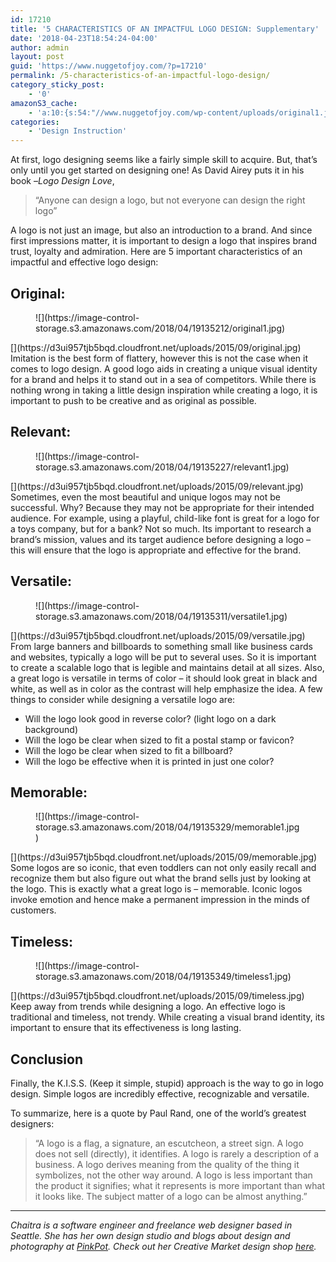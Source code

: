 ```yaml
---
id: 17210
title: '5 CHARACTERISTICS OF AN IMPACTFUL LOGO DESIGN: Supplementary'
date: '2018-04-23T18:54:24-04:00'
author: admin
layout: post
guid: 'https://www.nuggetofjoy.com/?p=17210'
permalink: /5-characteristics-of-an-impactful-logo-design/
category_sticky_post:
    - '0'
amazonS3_cache:
    - 'a:10:{s:54:"//www.nuggetofjoy.com/wp-content/uploads/original1.jpg";a:2:{s:2:"id";i:54655;s:11:"source_type";s:13:"media-library";}s:71:"//image-control-storage.s3.amazonaws.com/2018/04/19135212/original1.jpg";a:2:{s:2:"id";i:54655;s:11:"source_type";s:13:"media-library";}s:54:"//www.nuggetofjoy.com/wp-content/uploads/relevant1.jpg";a:2:{s:2:"id";i:54656;s:11:"source_type";s:13:"media-library";}s:71:"//image-control-storage.s3.amazonaws.com/2018/04/19135227/relevant1.jpg";a:2:{s:2:"id";i:54656;s:11:"source_type";s:13:"media-library";}s:55:"//www.nuggetofjoy.com/wp-content/uploads/versatile1.jpg";a:2:{s:2:"id";i:54658;s:11:"source_type";s:13:"media-library";}s:72:"//image-control-storage.s3.amazonaws.com/2018/04/19135311/versatile1.jpg";a:2:{s:2:"id";i:54658;s:11:"source_type";s:13:"media-library";}s:55:"//www.nuggetofjoy.com/wp-content/uploads/memorable1.jpg";a:2:{s:2:"id";i:54659;s:11:"source_type";s:13:"media-library";}s:72:"//image-control-storage.s3.amazonaws.com/2018/04/19135329/memorable1.jpg";a:2:{s:2:"id";i:54659;s:11:"source_type";s:13:"media-library";}s:54:"//www.nuggetofjoy.com/wp-content/uploads/timeless1.jpg";a:2:{s:2:"id";i:54660;s:11:"source_type";s:13:"media-library";}s:71:"//image-control-storage.s3.amazonaws.com/2018/04/19135349/timeless1.jpg";a:2:{s:2:"id";i:54660;s:11:"source_type";s:13:"media-library";}}'
categories:
    - 'Design Instruction'
---
```


At first, logo designing seems like a fairly simple skill to acquire. But, that’s only until you get started on designing one! As David Airey puts it in his book –*Logo Design Love*,

> “Anyone can design a logo, but not everyone can design the right logo”

A logo is not just an image, but also an introduction to a brand. And since first impressions matter, it is important to design a logo that inspires brand trust, loyalty and admiration. Here are 5 important characteristics of an impactful and effective logo design:

## Original:

<figure class="wp-block-image size-large">![](https://image-control-storage.s3.amazonaws.com/2018/04/19135212/original1.jpg)</figure>[](https://d3ui957tjb5bqd.cloudfront.net/uploads/2015/09/original.jpg)  
Imitation is the best form of flattery, however this is not the case when it comes to logo design. A good logo aids in creating a unique visual identity for a brand and helps it to stand out in a sea of competitors. While there is nothing wrong in taking a little design inspiration while creating a logo, it is important to push to be creative and as original as possible.

## Relevant:

<figure class="wp-block-image size-large">![](https://image-control-storage.s3.amazonaws.com/2018/04/19135227/relevant1.jpg)</figure>[](https://d3ui957tjb5bqd.cloudfront.net/uploads/2015/09/relevant.jpg)  
Sometimes, even the most beautiful and unique logos may not be successful. Why? Because they may not be appropriate for their intended audience. For example, using a playful, child-like font is great for a logo for a toys company, but for a bank? Not so much. Its important to research a brand’s mission, values and its target audience before designing a logo – this will ensure that the logo is appropriate and effective for the brand.

## Versatile:

<figure class="wp-block-image size-large">![](https://image-control-storage.s3.amazonaws.com/2018/04/19135311/versatile1.jpg)</figure>[](https://d3ui957tjb5bqd.cloudfront.net/uploads/2015/09/versatile.jpg)  
From large banners and billboards to something small like business cards and websites, typically a logo will be put to several uses. So it is important to create a scalable logo that is legible and maintains detail at all sizes. Also, a great logo is versatile in terms of color – it should look great in black and white, as well as in color as the contrast will help emphasize the idea. A few things to consider while designing a versatile logo are:

- Will the logo look good in reverse color? (light logo on a dark background)
- Will the logo be clear when sized to fit a postal stamp or favicon?
- Will the logo be clear when sized to fit a billboard?
- Will the logo be effective when it is printed in just one color?

## Memorable:

<figure class="wp-block-image size-large">![](https://image-control-storage.s3.amazonaws.com/2018/04/19135329/memorable1.jpg)</figure>[](https://d3ui957tjb5bqd.cloudfront.net/uploads/2015/09/memorable.jpg)  
Some logos are so iconic, that even toddlers can not only easily recall and recognize them but also figure out what the brand sells just by looking at the logo. This is exactly what a great logo is – memorable. Iconic logos invoke emotion and hence make a permanent impression in the minds of customers.

## Timeless:

<figure class="wp-block-image size-large">![](https://image-control-storage.s3.amazonaws.com/2018/04/19135349/timeless1.jpg)</figure>[](https://d3ui957tjb5bqd.cloudfront.net/uploads/2015/09/timeless.jpg)  
Keep away from trends while designing a logo. An effective logo is traditional and timeless, not trendy. While creating a visual brand identity, its important to ensure that its effectiveness is long lasting.

## Conclusion

Finally, the K.I.S.S. (Keep it simple, stupid) approach is the way to go in logo design. Simple logos are incredibly effective, recognizable and versatile.

To summarize, here is a quote by Paul Rand, one of the world’s greatest designers:

> “A logo is a flag, a signature, an escutcheon, a street sign. A logo does not sell (directly), it identifies. A logo is rarely a description of a business. A logo derives meaning from the quality of the thing it symbolizes, not the other way around. A logo is less important than the product it signifies; what it represents is more important than what it looks like. The subject matter of a logo can be almost anything.”

---

*Chaitra is a software engineer and freelance web designer based in Seattle. She has her own design studio and blogs about design and photography at [PinkPot](https://www.itspinkpot.com/). Check out her Creative Market design shop [here](https://creativemarket.com/pinkpotxo).*